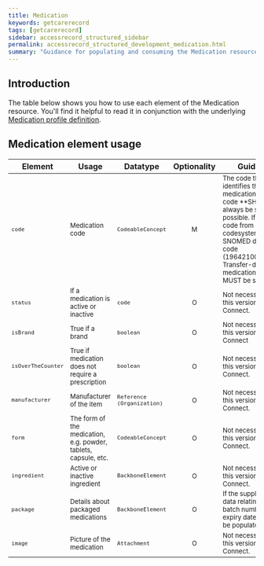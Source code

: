 ```yaml
---
title: Medication
keywords: getcarerecord
tags: [getcarerecord]
sidebar: accessrecord_structured_sidebar
permalink: accessrecord_structured_development_medication.html
summary: "Guidance for populating and consuming the Medication resource"
---
```


## Introduction ##

The table below shows you how to use each element of the Medication resource. You'll find it helpful to read it in conjunction with the underlying [Medication profile definition](https://fhir.nhs.uk/STU3/StructureDefinition/CareConnect-GPC-Medication-1).

## Medication element usage ##

<table>
  <thead>
    <tr>
      <th>Element</th>
      <th>Usage</th>
      <th>Datatype</th>
      <th style="text-align: center">Optionality</th>
      <th>Guidance</th>
    </tr>
  </thead>
  <tbody>
    <tr>
       <td style="font-size: 13px"><code class="highlighter-rouge">code</code></td>
      <td style="font-size: 13px">Medication code</td>
       <td style="font-size: 13px"><code class="highlighter-rouge">CodeableConcept</code></td>
      <td style="text-align: center; font-size: 13px">M</td>
      <td style="font-size: 13px">The code that identifies the medication. A dm+d code **SHOULD** always be supplied if possible. If not, then a code from another codesystem or the SNOMED degrade code (196421000000109, Transfer-degraded medication entry) MUST be supplied.</td>
    </tr>
    <tr>
       <td style="font-size: 13px"><code class="highlighter-rouge">status</code></td>
       <td style="font-size: 13px">If a medication is active or inactive</td>
       <td style="font-size: 13px"><code class="highlighter-rouge">code</code></td>
      <td style="text-align: center; font-size: 13px">O</td>
       <td style="font-size: 13px">Not necessary for this version of GP Connect.</td>
    </tr>
    <tr>
       <td style="font-size: 13px"><code class="highlighter-rouge">isBrand</code></td>
       <td style="font-size: 13px">True if a brand</td>
       <td style="font-size: 13px"><code class="highlighter-rouge">boolean</code></td>
      <td style="text-align: center; font-size: 13px">O</td>
       <td style="font-size: 13px">Not necessary for this version of GP Connect</td>
    </tr>
    <tr>
       <td style="font-size: 13px"><code class="highlighter-rouge">isOverTheCounter</code></td>
       <td style="font-size: 13px">True if medication does not require a prescription</td>
       <td style="font-size: 13px"><code class="highlighter-rouge">boolean</code></td>
      <td style="text-align: center; font-size: 13px">O</td>
       <td style="font-size: 13px">Not necessary for this version of GP Connect.</td>
    </tr>
    <tr>
       <td style="font-size: 13px"><code class="highlighter-rouge">manufacturer</code></td>
       <td style="font-size: 13px">Manufacturer of the item</td>
       <td style="font-size: 13px"><code class="highlighter-rouge">Reference (Organization)</code></td>
      <td style="text-align: center; font-size: 13px">O</td>
       <td style="font-size: 13px">Not necessary for this version of GP Connect.</td>
    </tr>
    <tr>
       <td style="font-size: 13px"><code class="highlighter-rouge">form</code></td>
       <td style="font-size: 13px">The form of the medication, e.g. powder, tablets, capsule, etc.</td>
       <td style="font-size: 13px"><code class="highlighter-rouge">CodeableConcept</code></td>
      <td style="text-align: center; font-size: 13px">O</td>
       <td style="font-size: 13px">Not necessary for this version of GP Connect.</td>
    </tr>
    <tr>
       <td style="font-size: 13px"><code class="highlighter-rouge">ingredient</code></td>
       <td style="font-size: 13px">Active or inactive ingredient</td>
       <td style="font-size: 13px"><code class="highlighter-rouge">BackboneElement</code></td>
      <td style="text-align: center; font-size: 13px">O</td>
       <td style="font-size: 13px">Not necessary for this version of GP Connect.</td>
    </tr>
    <tr>
       <td style="font-size: 13px"><code class="highlighter-rouge">package</code></td>
       <td style="font-size: 13px">Details about packaged medications</td>
       <td style="font-size: 13px"><code class="highlighter-rouge">BackboneElement</code></td>
      <td style="text-align: center; font-size: 13px">O</td>
       <td style="font-size: 13px">If the supplier has data relating to the batch number or expiry date they may be populated here.</td>
    </tr>
    <tr>
       <td style="font-size: 13px"><code class="highlighter-rouge">image</code></td>
       <td style="font-size: 13px">Picture of the medication</td>
       <td style="font-size: 13px"><code class="highlighter-rouge">Attachment</code></td>
      <td style="text-align: center; font-size: 13px">O</td>
       <td style="font-size: 13px">Not necessary for this version of GP Connect.</td>
    </tr>
  </tbody>
</table>

